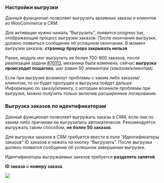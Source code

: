 ### Настройки выгрузки

Данный функционал позволяет выгрузить архивные заказы и клиентов из WooCommerce в CRM.

Для активации нужно нажать “Выгрузить”, появится progress bar, отображающий процесс выгрузки заказов. После окончания выгрузки, должно появиться сообщение об успешном окончании. В момент выгрузки заказов, **страницу браузера закрывать нельзя**.

Ранее, модуль мог выгрузить не более 700-800 заказов, после реализации задачи [#70113](https://redmine.retailcrm.tech/issues/70113), механика была изменена, сейчас **выгрузка происходит пошагово**, шаг равен 50 элементам *(заказам/клиентам)*.

Если при выгрузке возникнут проблемы с каким либо заказом/клиентом, то он будет пропущен и выгрузка пойдет дальше. Информацию по заказу/клиенту, с которым возникли проблемы при выгрузке, можно получить только включив расширенное логирование.

### Выгрузка заказов по идентификаторам

Данный функционал позволяет выгружать заказы в CRM, если они по каким-либо причинам не выгрузились автоматически. Рекомендуется выгружать таким способом, **не более 50 заказов**.

Для выгрузки заказов в CRM требуется ввести в поле “Идентификаторы заказов” ID заказов и нажать на кнопку “Выгрузить”. После выгрузки должно появится сообщение об успешном завершении выгрузки.

Идентификаторы выгружаемых заказов требуется **разделять запятой**.

**ID заказа = номеру заказа**.

![](https://lh3.googleusercontent.com/RTHSa4Uam7kPfIrrjkEa3-OoNKZzs2lHK_QAGz5qw8OnEEI-MSITY9aEaqCUMNhfP-TdwzvFTM3Md9Rxb3resSDY3EI7PaHTXC6jaHc4Pex2dQWyqOs3VoLlH7qRL_o-wFh7vy9q=s0)

